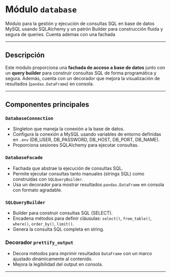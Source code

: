 # Módulo `database`

Módulo para la gestión y ejecución de consultas SQL en base de datos MySQL usando SQLAlchemy y un patrón Builder para construcción fluida y segura de queries. Cuenta ademas con una fachada

---

## Descripción

Este módulo proporciona una **fachada de acceso a base de datos** junto con un **query builder** para construir consultas SQL de forma programática y segura. Además, cuenta con un decorador que mejora la visualización de resultados (`pandas.DataFrame`) en consola.

---

## Componentes principales

### `DatabaseConnection`

- Singleton que maneja la conexión a la base de datos.
- Configura la conexión a MySQL usando variables de entorno definidas en `.env` (DB_USER, DB_PASSWORD, DB_HOST, DB_PORT, DB_NAME).
- Proporciona sesiones SQLAlchemy para ejecutar consultas.

### `DatabaseFacade`

- Fachada que abstrae la ejecución de consultas SQL.
- Permite ejecutar consultas tanto manuales (strings SQL) como construidas con `SQLQueryBuilder`.
- Usa un decorador para mostrar resultados `pandas.DataFrame` en consola con formato agradable.

### `SQLQueryBuilder`

- Builder para construir consultas SQL (SELECT).
- Encadena métodos para definir cláusulas: `select()`, `from_table()`, `where()`, `order_by()`, `limit()`.
- Genera la consulta SQL completa en string.

### Decorador `prettify_output`

- Decora métodos para imprimir resultados `DataFrame` con un marco ajustado dinámicamente al contenido.
- Mejora la legibilidad del output en consola.

---
